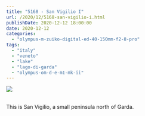 ```yaml
---
title: "5168 - San Vigilio I"
url: /2020/12/5168-san-vigilio-i.html
publishDate: 2020-12-12 18:00:00
date: 2020-12-12
categories: 
  - "olympus-m-zuiko-digital-ed-40-150mm-f2-8-pro"
tags: 
  - "italy"
  - "veneto"
  - "lake"
  - "lago-di-garda"
  - "olympus-om-d-e-m1-mk-ii"
---
```

<div class="container">
<div class="center"><a target="_blank" href="https://d25zfm9zpd7gm5.cloudfront.net/1200x1200/2018/20180912_092434_lr.jpg"><img class="webfeedsFeaturedVisual" src="https://d25zfm9zpd7gm5.cloudfront.net/0600x0600/2018/20180912_092434_lr.jpg" /></a></div>
</div>
<br />

This is San Vigilio, a small peninsula north of Garda.